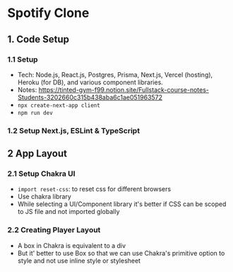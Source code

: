 # Spotify Clone

## 1. Code Setup
### 1.1 Setup
- Tech: Node.js, React.js, Postgres, Prisma, Next.js, Vercel (hosting), Heroku (for DB), and various component libraries.
- Notes: https://tinted-gym-f99.notion.site/Fullstack-course-notes-Students-3202660c315b438aba6c1ae051963572
- `npx create-next-app client`
- `npm run dev`

### 1.2 Setup Next.js, ESLint & TypeScript

## 2 App Layout
### 2.1 Setup Chakra UI
- `import reset-css`: to reset css for different browsers
- Use chakra library
- While selecting a UI/Component library it's better if CSS can be scoped to JS file and not imported globally

### 2.2 Creating Player Layout
- A box in Chakra is equivalent to a div
- But it' better to use Box so that we can use Chakra's primitive option to style and not use inline style or stylesheet
